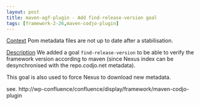```yaml
---
layout: post
title: maven-agf-plugin - Add find-release-version goal
tags: [framework-2-26,maven-codjo-plugin]
---
```

<u>Context</u>
Pom metadata files are not up to date after a stabilisation.

<u>Description</u>
We added a goal ```find-release-version``` to be able to verify the framework version according to maven (since Nexus index can be desynchronised with the repo.codjo.net metadata).

This goal is also used to force Nexus to download new metadata.

see. http://wp-confluence/confluence/display/framework/maven-codjo-plugin
